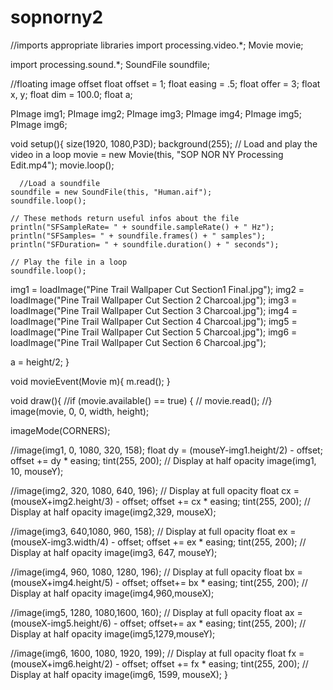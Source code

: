# sopnorny2

//imports appropriate libraries 
import processing.video.*;
Movie movie;

import processing.sound.*;
SoundFile soundfile;

//floating image offset 
float offset = 1;
float easing = .5;
float offer = 3;
float x, y;
float dim = 100.0;
float a;

PImage img1; 
PImage img2;
PImage img3;
PImage img4;
PImage img5;
PImage img6;

void setup(){
  size(1920, 1080,P3D);
  background(255);
  // Load and play the video in a loop
  movie = new Movie(this, "SOP NOR NY Processing Edit.mp4");
  movie.loop();
  
      //Load a soundfile
    soundfile = new SoundFile(this, "Human.aif");
    soundfile.loop();

    // These methods return useful infos about the file
    println("SFSampleRate= " + soundfile.sampleRate() + " Hz");
    println("SFSamples= " + soundfile.frames() + " samples");
    println("SFDuration= " + soundfile.duration() + " seconds");

    // Play the file in a loop
    soundfile.loop();

 img1 = loadImage("Pine Trail Wallpaper Cut Section1 Final.jpg");
 img2 = loadImage("Pine Trail Wallpaper Cut Section 2 Charcoal.jpg");
 img3 = loadImage("Pine Trail Wallpaper Cut Section 3 Charcoal.jpg");
 img4 = loadImage("Pine Trail Wallpaper Cut Section 4 Charcoal.jpg");
 img5 = loadImage("Pine Trail Wallpaper Cut Section 5 Charcoal.jpg");
 img6 = loadImage("Pine Trail Wallpaper Cut Section 6 Charcoal.jpg");
 
 a = height/2;
}

void movieEvent(Movie m){
  m.read();
}

void draw(){
    //if (movie.available() == true) {
  //  movie.read(); 
  //}
  image(movie, 0, 0, width, height);
  
  imageMode(CORNERS); 

//image(img1, 0, 1080, 320, 158);
float dy = (mouseY-img1.height/2) - offset;
offset += dy * easing;
tint(255, 200);  // Display at half opacity
image(img1, 10, mouseY);

  
//image(img2, 320, 1080, 640, 196); // Display at full opacity
float cx = (mouseX+img2.height/3) - offset;
offset += cx * easing;
tint(255, 200);  // Display at half opacity
image(img2,329, mouseX);
  
 //image(img3, 640,1080, 960, 158);  // Display at full opacity
float ex = (mouseX-img3.width/4) - offset;
offset += ex * easing;
tint(255, 200);  // Display at half opacity
image(img3, 647, mouseY);
  
//image(img4, 960, 1080, 1280, 196);  // Display at full opacity
float bx = (mouseX+img4.height/5) - offset;
offset+= bx * easing;
tint(255, 200);  // Display at half opacity
image(img4,960,mouseX);
  
//image(img5, 1280, 1080,1600, 160);  // Display at full opacity
float ax = (mouseX-img5.height/6) - offset;
offset+= ax * easing;
tint(255, 200);  // Display at half opacity
image(img5,1279,mouseY);
  
//image(img6, 1600, 1080, 1920, 199);  // Display at full opacity
float fx = (mouseX+img6.height/2) - offset;
offset += fx * easing;
tint(255, 200);  // Display at half opacity
image(img6, 1599, mouseX);
  }
